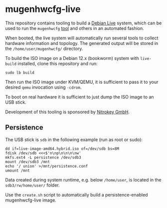 # mugenhwcfg-live

This repository contains tooling to build a [Debian Live](https://live-team.pages.debian.net/live-manual/html/live-manual/index.en.html) system, which can be used to run the `mugenhwcfg` [tool](https://git.codelabs.ch/?p=muen/mugenhwcfg.git) and others in an automated fashion.

When booted, the live system will automatically run several tools to collect hardware information and topology.
The generated output will be stored in the `/home/user/mugenhwcfg/` directory.

To build the ISO image on a Debian 12.x (bookworm) system with `live-build` installed, clone this repository and run:

```
sudo lb build
```

Then run the ISO image under KVM/QEMU, it is sufficient to pass it to your desired `qemu` invocation using `-cdrom`.

To boot on real hardware it is sufficient to just dump the ISO image to an USB stick.

Development of this tooling is sponsored by [Nitrokey GmbH](https://nitrokey.com).

## Persistence

The USB stick is `sdb` in the following example (run as root or sudo):

```
dd if=live-image-amd64.hybrid.iso of=/dev/sdb bs=8M
fdisk /dev/sdb <<<$'n\np\n\n\n\nw'
mkfs.ext4 -L persistence /dev/sdb3
mount /dev/sdb3 /mnt
echo '/ union' >/mnt/persistence.conf
umount /mnt
```

Data created during system runtime, e.g. below `/home/user`, is located in the `sdb3/rw/home/user/` folder.

Use the `create.sh` script to automatically build a persistence-enabled mugenhwcfg-live image.
